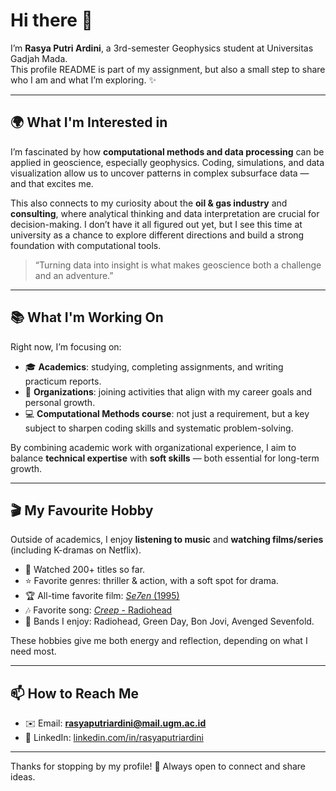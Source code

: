 # Hi there 👋

I’m **Rasya Putri Ardini**, a 3rd-semester Geophysics student at Universitas Gadjah Mada.  
This profile README is part of my assignment, but also a small step to share who I am and what I’m exploring. ✨

---

## 🌍 What I'm Interested in

I’m fascinated by how **computational methods and data processing** can be applied in geoscience, especially geophysics. Coding, simulations, and data visualization allow us to uncover patterns in complex subsurface data — and that excites me.  

This also connects to my curiosity about the **oil & gas industry** and **consulting**, where analytical thinking and data interpretation are crucial for decision-making. I don’t have it all figured out yet, but I see this time at university as a chance to explore different directions and build a strong foundation with computational tools.  

> “Turning data into insight is what makes geoscience both a challenge and an adventure.”  

---

## 📚 What I'm Working On

Right now, I’m focusing on:  

- 🎓 **Academics**: studying, completing assignments, and writing practicum reports.  
- 🤝 **Organizations**: joining activities that align with my career goals and personal growth.  
- 💻 **Computational Methods course**: not just a requirement, but a key subject to sharpen coding skills and systematic problem-solving.  

By combining academic work with organizational experience, I aim to balance **technical expertise** with **soft skills** — both essential for long-term growth.  

---

## 🎬 My Favourite Hobby

Outside of academics, I enjoy **listening to music** and **watching films/series** (including K-dramas on Netflix).  

- 🎥 Watched 200+ titles so far.  
- ⭐ Favorite genres: thriller & action, with a soft spot for drama.  
- 🏆 All-time favorite film: [*Se7en* (1995)](https://www.imdb.com/title/tt0114369/)  
- 🎶 Favorite song: [*Creep* - Radiohead](https://youtu.be/XFkzRNyygfk)  
- 🎸 Bands I enjoy: Radiohead, Green Day, Bon Jovi, Avenged Sevenfold.  

These hobbies give me both energy and reflection, depending on what I need most.  

---

## 📫 How to Reach Me
- ✉️ Email: **rasyaputriardini@mail.ugm.ac.id**  
- 🔗 LinkedIn: [linkedin.com/in/rasyaputriardini](https://linkedin.com/in/rasyaputriardini)  

---

Thanks for stopping by my profile! 🚀 Always open to connect and share ideas.  



